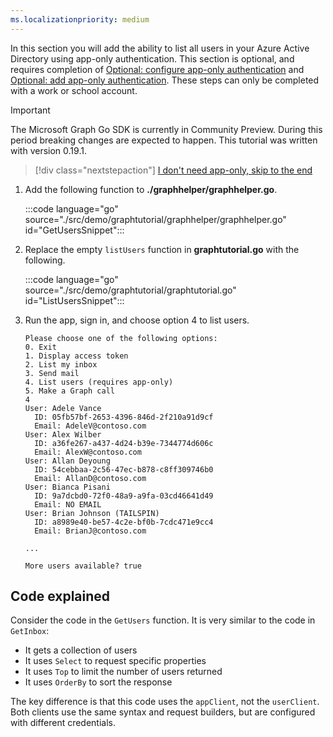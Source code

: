 ```yaml
---
ms.localizationpriority: medium
---
```


<!-- markdownlint-disable MD041 -->

In this section you will add the ability to list all users in your Azure Active Directory using app-only authentication. This section is optional, and requires completion of [Optional: configure app-only authentication](?tutorial-step=2) and [Optional: add app-only authentication](?tutorial-step=8). These steps can only be completed with a work or school account.

> [!IMPORTANT]
> The Microsoft Graph Go SDK is currently in Community Preview. During this period breaking changes are expected to happen. This tutorial was written with version 0.19.1.

> [!div class="nextstepaction"]
> [I don't need app-only, skip to the end](?tutorial-step=10)

1. Add the following function to **./graphhelper/graphhelper.go**.

    :::code language="go" source="./src/demo/graphtutorial/graphhelper/graphhelper.go" id="GetUsersSnippet":::

1. Replace the empty `listUsers` function in **graphtutorial.go** with the following.

    :::code language="go" source="./src/demo/graphtutorial/graphtutorial.go" id="ListUsersSnippet":::

1. Run the app, sign in, and choose option 4 to list users.

    ```Shell
    Please choose one of the following options:
    0. Exit
    1. Display access token
    2. List my inbox
    3. Send mail
    4. List users (requires app-only)
    5. Make a Graph call
    4
    User: Adele Vance
      ID: 05fb57bf-2653-4396-846d-2f210a91d9cf
      Email: AdeleV@contoso.com
    User: Alex Wilber
      ID: a36fe267-a437-4d24-b39e-7344774d606c
      Email: AlexW@contoso.com
    User: Allan Deyoung
      ID: 54cebbaa-2c56-47ec-b878-c8ff309746b0
      Email: AllanD@contoso.com
    User: Bianca Pisani
      ID: 9a7dcbd0-72f0-48a9-a9fa-03cd46641d49
      Email: NO EMAIL
    User: Brian Johnson (TAILSPIN)
      ID: a8989e40-be57-4c2e-bf0b-7cdc471e9cc4
      Email: BrianJ@contoso.com

    ...

    More users available? true
    ```

## Code explained

Consider the code in the `GetUsers` function. It is very similar to the code in `GetInbox`:

- It gets a collection of users
- It uses `Select` to request specific properties
- It uses `Top` to limit the number of users returned
- It uses `OrderBy` to sort the response

The key difference is that this code uses the `appClient`, not the `userClient`. Both clients use the same syntax and request builders, but are configured with different credentials.
